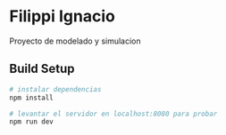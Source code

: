 # Filippi Ignacio

Proyecto de modelado y simulacion

## Build Setup

``` bash
# instalar dependencias
npm install

# levantar el servidor en localhost:8080 para probar
npm run dev


